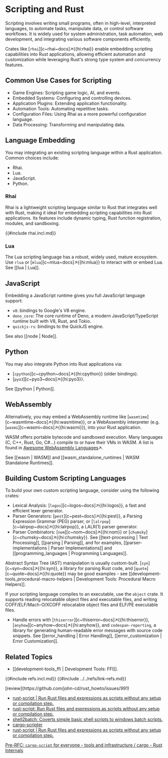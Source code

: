 # Scripting and Rust

Scripting involves writing small programs, often in high-level, interpreted languages, to automate tasks, manipulate data, or control software workflows. It is widely used for system administration, task automation, web development, and integrating various software components efficiently.

Crates like [`rhai`][c~rhai~docs]↗{{hi:rhai}} enable embedding scripting capabilities into Rust applications, allowing efficient automation and customization while leveraging Rust's strong type system and concurrency features.

## Common Use Cases for Scripting

- Game Engines: Scripting game logic, AI, and events.
- Embedded Systems: Configuring and controlling devices.
- Application Plugins: Extending application functionality.
- Automation Tools: Automating repetitive tasks.
- Configuration Files: Using Rhai as a more powerful configuration language.
- Data Processing: Transforming and manipulating data.

## Language Embedding

You may integrating an existing scripting language within a Rust application. Common choices include:

- Rhai.
- Lua.
- JavaScript.
- Python.

### Rhai

Rhai is a lightweight scripting language similar to Rust that integrates well with Rust, making it ideal for embedding scripting capabilities into Rust applications. Its features include dynamic typing, Rust function registration, modules, and sandboxing.

{{#include rhai.incl.md}}

### Lua

The Lua scripting language has a robust, widely used, mature ecosystem. Use `rlua` or [`mlua`][c~mlua~docs]↗{{hi:mlua}} to interact with or embed Lua.
See [[lua | Lua]].

## JavaScript

Embedding a JavaScript runtime gives you full JavaScript language support:

- `v8`: bindings to Google's V8 engine.
- `deno_core`: The core runtime of Deno, a modern JavaScript/TypeScript runtime built with V8, Rust, and Tokio.
- `quickjs-rs`: bindings to the QuickJS engine.

See also [[node | Node]].

## Python

You may also integrate Python into Rust applications via:

- [`cpython`][c~cpython~docs]↗{{hi:cpython}} (older bindings).
- [`pyo3`][c~pyo3~docs]↗{{hi:pyo3}}.

See [[python | Python]].

## WebAssembly

Alternatively, you may embed a WebAssembly runtime like [`wasmtime`][c~wasmtime~docs]↗{{hi:wasmtime}}, or a WebAssembly interpreter (e.g. [`wasmi`][c~wasmi~docs]↗{{hi:wasmi}}), into your Rust application.

WASM offers portable bytecode and sandboxed execution. Many languages (C, C++, Rust, Go, C#...) compile to or have their VMs in WASM. A list is found in [Awesome WebAssembly Languages](https://github.com/appcypher/awesome-wasm-langs#typescript)↗.

See [[wasm | WASM]] and [[wasm_standalone_runtimes | WASM Standalone Runtimes]].

## Building Custom Scripting Languages

To build your own custom scripting language, consider using the following crates:

- Lexical Analysis: [`logos`][c~logos~docs]↗{{hi:logos}}, a fast and efficient lexer generator.
- Parser Generators: [`pest`][c~pest~docs]↗{{hi:pest}}, a Parsing Expression Grammar (PEG) parser, or [`lalrpop`][c~lalrpop~docs]↗{{hi:lalrpop}}, a LALR(1) parser generator.
- Parser Combinators: [`nom`][c~nom~docs]↗{{hi:nom}} or [`chumsky`][c~chumsky~docs]↗{{hi:chumsky}}.
See [[text-processing | Text Processing]], [[parsing | Parsing]], and for examples, [[parser-implementations | Parser Implementations]] and [[programming_languages | Programming Languages]].

Abstract Syntax Tree (AST) manipulation is usually custom-built. [`syn`][c~syn~docs]↗{{hi:syn}}, a library for parsing Rust code, and [`quote`][c~quote~docs]↗{{hi:quote}} may be good examples - see [[development-tools_procedural-macro-helpers | Development Tools: Procedural Macro Helpers]].

If your scripting language compiles to an executable, use the `object` crate. It supports reading relocatable object files and executable files, and writing COFF/ELF/Mach-O/XCOFF relocatable object files and ELF/PE executable files.

- Handle errors with [`thiserror`][c~thiserror~docs]↗{{hi:thiserror}}, [`anyhow`][c~anyhow~docs]↗{{hi:anyhow}}, and `codespan-reporting`, a library for generating human-readable error messages with source code snippets. See [[error_handling | Error Handling]], [[error_customization | Error Customization]].

## Related Topics

- [[development-tools_ffi | Development Tools: FFI]].

{{#include refs.incl.md}}
{{#include ../../refs/link-refs.md}}

<div class="hidden">
[review](https://github.com/john-cd/rust_howto/issues/991)

- [rust-script | Run Rust files and expressions as scripts without any setup or compilation step.](https://rust-script.org/)
- [rust-script: Run Rust files and expressions as scripts without any setup or compilation step.](https://github.com/fornwall/rust-script)
- [shell2batch: Coverts simple basic shell scripts to windows batch scripts.](https://github.com/sagiegurari/shell2batch)
- [cargo-scripter](https://lib.rs/crates/cargo-scripter)
- [rust-script | Run Rust files and expressions as scripts without any setup or compilation step.](https://rust-script.org/?ref=niccoloforlini.com)

[Pre-RFC: `cargo-script` for everyone - tools and infrastructure / cargo - Rust Internals](https://internals.rust-lang.org/t/pre-rfc-cargo-script-for-everyone/18639)

</div>
